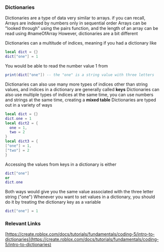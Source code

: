 ### Dictionaries

Dictionaries are a type of data very similar to arrays.
if you can recall, Arrays are indexed by numbers only in sequential order
Arrays can be "looked through" using the pairs function, and the length of an array can be read using #nameOfArray
However, dictionaries are a bit different

Dictionaries can a multitude of indices, meaning if you had a dictionary like
```lua
local dict = {}
dict["one"] = 1
```
You would be able to read the number value 1 from
```lua
print(dict["one"]) -- the "one" is a string value with three letters
```
Dictionaries can also use many more types of indices other than string values, and indices in a dictionary are generally called **keys**
Dictionaries can also use multiple types of indices at the same time, you can use numbers and strings at the same time, creating a **mixed table**
Dictionaries are typed out in a variety of ways
```lua
local dict = {}
dict.one = 1
local dict2 = {
  one = 1,
  two = 2
}
local dict3 = {
["one"] = 1,
["two"] = 2
}
```
Accessing the values from keys in a dictionary is either
```lua
dict["one"]
or
dict.one
```
Both ways would give you the same value associated with the three letter string ("one")
Whenever you want to set values in a dictionary, you should do it by treating the dictionary key as a variable
```lua
dict["one"] = 1
```
### Relevant Links
[https://create.roblox.com/docs/tutorials/fundamentals/coding-5/intro-to-dictionaries](https://create.roblox.com/docs/tutorials/fundamentals/coding-5/intro-to-dictionaries)